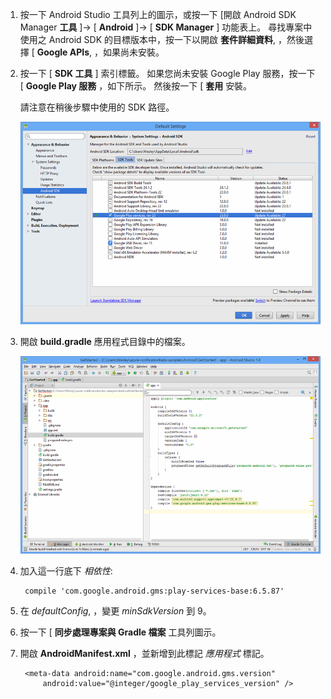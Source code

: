1. 按一下 Android Studio 工具列上的圖示，或按一下 [開啟 Android SDK Manager **工具** ]-> [ **Android** ]-> [ **SDK Manager** ] 功能表上。 尋找專案中使用之 Android SDK 的目標版本中，按一下以開啟 **套件詳細資料**, ，然後選擇 [ **Google APIs**, ，如果尚未安裝。

2. 按一下 [ **SDK 工具** ] 索引標籤。 如果您尚未安裝 Google Play 服務，按一下 [ **Google Play 服務** ，如下所示。 然後按一下 [ **套用** 安裝。 
 
    請注意在稍後步驟中使用的 SDK 路徑。 

    ![](./media/notification-hubs-android-studio-add-google-play-services/notification-hubs-android-studio-sdk-manager.png)


3. 開啟 **build.gradle** 應用程式目錄中的檔案。

    ![](./media/notification-hubs-android-studio-add-google-play-services/notification-hubs-android-studio-add-google-play-dependency.png)

4. 加入這一行底下 *相依性*: 

        compile 'com.google.android.gms:play-services-base:6.5.87'

5. 在 *defaultConfig*, ，變更 *minSdkVersion* 到 9。
 
6. 按一下 [ **同步處理專案與 Gradle 檔案** 工具列圖示。

7. 開啟 **AndroidManifest.xml** ，並新增到此標記 *應用程式* 標記。

        <meta-data android:name="com.google.android.gms.version"
            android:value="@integer/google_play_services_version" />
 






